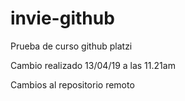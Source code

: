 # invie-github
Prueba de curso github platzi

Cambio realizado 13/04/19 a las 11.21am

Cambios al repositorio remoto
